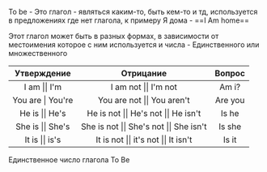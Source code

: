 To be - Это глагол - являться каким-то, быть кем-то и тд, используется в предложениях где нет глагола, к примеру 
Я дома - ==I Am home==

Этот глагол может быть в разных формах, в зависимости от местоимения которое с ним используется и числа - Единственного или множественного

|    Утверждение    |                Отрицание                 | Вопрос  |
| :---------------: | :--------------------------------------: | :-----: |
|   I am \|\| I'm   |          I am not \|\| I'm not           |  Am i?  |
| You are \| You're |       You are not \|\| You aren't        | Are you |
|  He is \|\| He's  |  He is not \|\| He's not \|\| He isn't   |  Is he  |
| She is \|\| She's | She is not \|\| She's not \|\| She isn't | Is she  |
|  It is \|\| is's  |  It is not \|\| it's not \|\| It isn't   |  Is it  |
Единственное число глагола To Be 